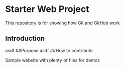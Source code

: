 # Starter Web Project

This repository is for showing how Git and GitHub work

## Introduction
asdf
##Purpose
asdf
##How to contribute

Sample website with plenty of files for demos